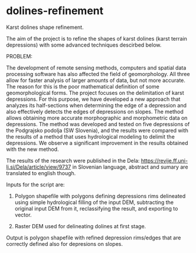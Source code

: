 # dolines-refinement
Karst dolines shape refinement.

The aim of the project is to refine the shapes of karst dolines (karst terrain depressions) with some advanced techniques descirbed below. 

PROBLEM:

The development of remote sensing methods, computers and spatial data processing software has also affected the field of geomorphology. All three allow for faster analysis of larger amounts of data, but not more accurate. The reason for this is the poor mathematical definition of some geomorphological forms. The project focuses on the delimitation of karst depressions. For this purpose, we have developed a new approach that analyzes its half-sections when determining the edge of a depression and also effectively detects the edges of depressions on slopes. The method allows obtaining more accurate morphographic and morphometric data on depressions. The method was developed and tested on five depressions of the Podgrajsko podolja (SW Slovenia), and the results were compared with the results of a method that uses hydrological modeling to delimit the depressions. We observe a significant improvement in the results obtained with the new method.


The results of the research were published in the Dela: https://revije.ff.uni-lj.si/Dela/article/view/9737 in Slovenian language, abstract and sumary are translated to english though.

Inputs for the script are:

1. Polygon shapefile with polygons defining depressions rims delineated using simple hydrological filling of the input DEM, subtracting the original input DEM from it, reclassifying the result, and exporting to vector.

2. Raster DEM used for delineating dolines at first stage.

Output is polygon shapefile with refined depression rims/edges that are correctly defined also for depresions on slopes.